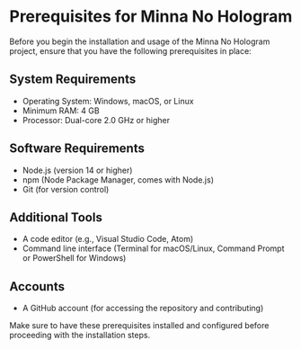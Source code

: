 # Prerequisites for Minna No Hologram

Before you begin the installation and usage of the Minna No Hologram project, ensure that you have the following prerequisites in place:

## System Requirements
- Operating System: Windows, macOS, or Linux
- Minimum RAM: 4 GB
- Processor: Dual-core 2.0 GHz or higher

## Software Requirements
- Node.js (version 14 or higher)
- npm (Node Package Manager, comes with Node.js)
- Git (for version control)

## Additional Tools
- A code editor (e.g., Visual Studio Code, Atom)
- Command line interface (Terminal for macOS/Linux, Command Prompt or PowerShell for Windows)

## Accounts
- A GitHub account (for accessing the repository and contributing)

Make sure to have these prerequisites installed and configured before proceeding with the installation steps.